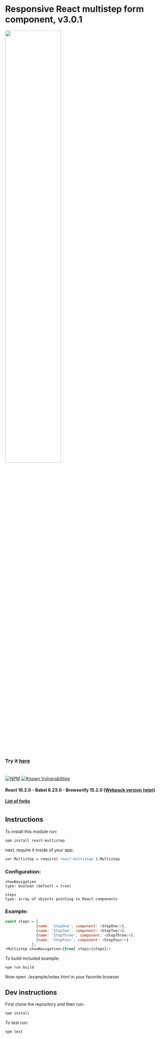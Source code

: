 # Responsive React multistep form component, v3.0.1


<img width="60%" height="auto" src="https://raw.githubusercontent.com/srdjan/react-multistep/master/assets/react-multistep.png"/>


### Try it [here](http://srdjan.github.io/react-multistep/)
#
[![NPM](https://nodei.co/npm/react-multistep.png?downloads=true&stars=true)](https://nodei.co/npm/react-multistep/)
[![Known Vulnerabilities](https://snyk.io/test/github/srdjan/react-multistep/badge.svg)](https://snyk.io/test/github/srdjan/react-multistep)
#### React 16.2.0 - Babel 6.23.0 - Browserify 15.2.0 ([Webpack version (wip)](https://github.com/Srdjan/react-multistep-with-webpack/))
#### [List of forks](https://github.com/srdjan/react-multistep/network/members/)
# 
## Instructions

To install this module run:
```sh
npm install react-multistep
```
next, require it inside of your app:
```sh
var Multistep = require('react-multistep').Multistep
```
### Configuration:
```
showNavigation 
type: boolean (default = true)
```
```
steps 
type: array of objects pointing to React components
```
### Example:
```javascript
const steps = [
              {name: 'StepOne', component: <StepOne/>},
              {name: 'StepTwo', component: <StepTwo/>},
              {name: 'StepThree', component: <StepThree/>},
              {name: 'StepFour', component: <StepFour/>}
            ];
<Multistep showNavigation={true} steps={steps}/>
```

To build included example:
```sh
npm run build
```
Now open ./example/index.html in your favorite browser


## Dev instructions

First clone the repository and then run:
```sh
npm install
```

To test run:
```sh
npm test
```
